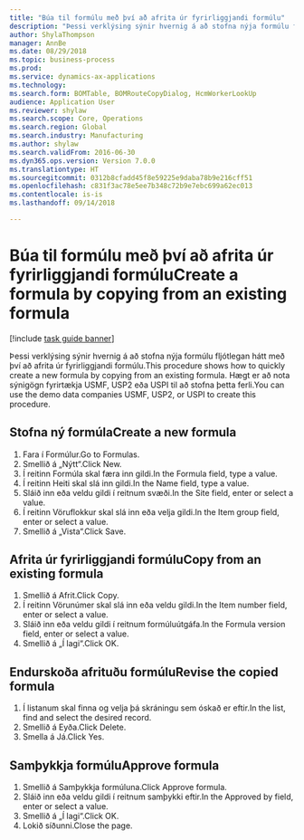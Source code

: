 ```yaml
--- 
title: "Búa til formúlu með því að afrita úr fyrirliggjandi formúlu"
description: "Þessi verklýsing sýnir hvernig á að stofna nýja formúlu fljótlegan hátt með því að afrita úr fyrirliggjandi formúlu."
author: ShylaThompson
manager: AnnBe
ms.date: 08/29/2018
ms.topic: business-process
ms.prod: 
ms.service: dynamics-ax-applications
ms.technology: 
ms.search.form: BOMTable, BOMRouteCopyDialog, HcmWorkerLookUp
audience: Application User
ms.reviewer: shylaw
ms.search.scope: Core, Operations
ms.search.region: Global
ms.search.industry: Manufacturing
ms.author: shylaw
ms.search.validFrom: 2016-06-30
ms.dyn365.ops.version: Version 7.0.0
ms.translationtype: HT
ms.sourcegitcommit: 0312b8cfadd45f8e59225e9daba78b9e216cff51
ms.openlocfilehash: c831f3ac78e5ee7b348c72b9e7ebc699a62ec013
ms.contentlocale: is-is
ms.lasthandoff: 09/14/2018

---
```

# <a name="create-a-formula-by-copying-from-an-existing-formula"></a><span data-ttu-id="cd12a-103">Búa til formúlu með því að afrita úr fyrirliggjandi formúlu</span><span class="sxs-lookup"><span data-stu-id="cd12a-103">Create a formula by copying from an existing formula</span></span>

[!include [task guide banner](../../includes/task-guide-banner.md)]

<span data-ttu-id="cd12a-104">Þessi verklýsing sýnir hvernig á að stofna nýja formúlu fljótlegan hátt með því að afrita úr fyrirliggjandi formúlu.</span><span class="sxs-lookup"><span data-stu-id="cd12a-104">This procedure shows how to quickly create a new formula by copying from an existing formula.</span></span> <span data-ttu-id="cd12a-105">Hægt er að nota sýnigögn fyrirtækja USMF, USP2 eða USPI til að stofna þetta ferli.</span><span class="sxs-lookup"><span data-stu-id="cd12a-105">You can use the demo data companies USMF, USP2, or USPI to create this procedure.</span></span>


## <a name="create-a-new-formula"></a><span data-ttu-id="cd12a-106">Stofna ný formúla</span><span class="sxs-lookup"><span data-stu-id="cd12a-106">Create a new formula</span></span>
1. <span data-ttu-id="cd12a-107">Fara í Formúlur.</span><span class="sxs-lookup"><span data-stu-id="cd12a-107">Go to Formulas.</span></span>
2. <span data-ttu-id="cd12a-108">Smellið á „Nýtt“.</span><span class="sxs-lookup"><span data-stu-id="cd12a-108">Click New.</span></span>
3. <span data-ttu-id="cd12a-109">Í reitinn Formúla skal færa inn gildi.</span><span class="sxs-lookup"><span data-stu-id="cd12a-109">In the Formula field, type a value.</span></span>
4. <span data-ttu-id="cd12a-110">Í reitinn Heiti skal slá inn gildi.</span><span class="sxs-lookup"><span data-stu-id="cd12a-110">In the Name field, type a value.</span></span>
5. <span data-ttu-id="cd12a-111">Sláið inn eða veldu gildi í reitnum svæði.</span><span class="sxs-lookup"><span data-stu-id="cd12a-111">In the Site field, enter or select a value.</span></span>
6. <span data-ttu-id="cd12a-112">Í reitinn Vöruflokkur skal slá inn eða velja gildi.</span><span class="sxs-lookup"><span data-stu-id="cd12a-112">In the Item group field, enter or select a value.</span></span>
7. <span data-ttu-id="cd12a-113">Smellið á „Vista“.</span><span class="sxs-lookup"><span data-stu-id="cd12a-113">Click Save.</span></span>

## <a name="copy-from-an-existing-formula"></a><span data-ttu-id="cd12a-114">Afrita úr fyrirliggjandi formúlu</span><span class="sxs-lookup"><span data-stu-id="cd12a-114">Copy from an existing formula</span></span>
1. <span data-ttu-id="cd12a-115">Smellið á Afrit.</span><span class="sxs-lookup"><span data-stu-id="cd12a-115">Click Copy.</span></span>
2. <span data-ttu-id="cd12a-116">Í reitinn Vörunúmer skal slá inn eða veldu gildi.</span><span class="sxs-lookup"><span data-stu-id="cd12a-116">In the Item number field, enter or select a value.</span></span>
3. <span data-ttu-id="cd12a-117">Sláið inn eða veldu gildi í reitnum formúluútgáfa.</span><span class="sxs-lookup"><span data-stu-id="cd12a-117">In the Formula version field, enter or select a value.</span></span>
4. <span data-ttu-id="cd12a-118">Smellið á „Í lagi“.</span><span class="sxs-lookup"><span data-stu-id="cd12a-118">Click OK.</span></span>

## <a name="revise-the-copied-formula"></a><span data-ttu-id="cd12a-119">Endurskoða afrituðu formúlu</span><span class="sxs-lookup"><span data-stu-id="cd12a-119">Revise the copied formula</span></span>
1. <span data-ttu-id="cd12a-120">Í listanum skal finna og velja þá skráningu sem óskað er eftir.</span><span class="sxs-lookup"><span data-stu-id="cd12a-120">In the list, find and select the desired record.</span></span>
2. <span data-ttu-id="cd12a-121">Smellið á Eyða.</span><span class="sxs-lookup"><span data-stu-id="cd12a-121">Click Delete.</span></span>
3. <span data-ttu-id="cd12a-122">Smella á Já.</span><span class="sxs-lookup"><span data-stu-id="cd12a-122">Click Yes.</span></span>

## <a name="approve-formula"></a><span data-ttu-id="cd12a-123">Samþykkja formúlu</span><span class="sxs-lookup"><span data-stu-id="cd12a-123">Approve formula</span></span>
1. <span data-ttu-id="cd12a-124">Smellið á Samþykkja formúluna.</span><span class="sxs-lookup"><span data-stu-id="cd12a-124">Click Approve formula.</span></span>
2. <span data-ttu-id="cd12a-125">Sláið inn eða veldu gildi í reitnum samþykki eftir.</span><span class="sxs-lookup"><span data-stu-id="cd12a-125">In the Approved by field, enter or select a value.</span></span>
3. <span data-ttu-id="cd12a-126">Smellið á „Í lagi“.</span><span class="sxs-lookup"><span data-stu-id="cd12a-126">Click OK.</span></span>
4. <span data-ttu-id="cd12a-127">Lokið síðunni.</span><span class="sxs-lookup"><span data-stu-id="cd12a-127">Close the page.</span></span>


